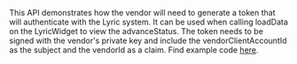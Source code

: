 This API demonstrates how the vendor will need to generate a token that will authenticate with the Lyric system.  It can be used when calling loadData on the LyricWidget to view the advanceStatus.  The token needs to be signed with the vendor's private key and include the vendorClientAccountId as the subject and the vendorId as a claim.  Find example code [here](https://github.com/LyricFinancial/demo-integration-server/blob/master/src/main/java/com/lyric/TokenController.java).